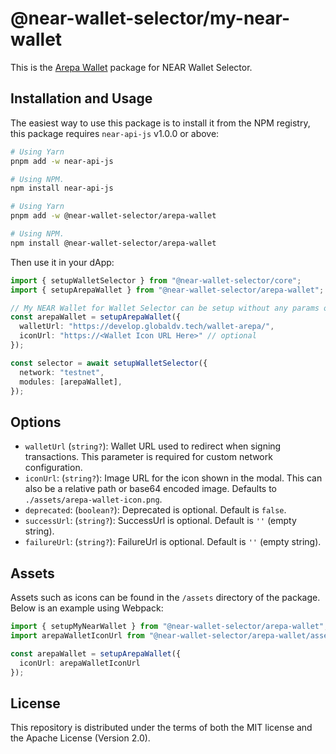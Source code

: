 # @near-wallet-selector/my-near-wallet

This is the [Arepa Wallet](https://mi.arepa.digital/) package for NEAR Wallet Selector.

## Installation and Usage

The easiest way to use this package is to install it from the NPM registry, this package requires `near-api-js` v1.0.0 or above:

```bash
# Using Yarn
pnpm add -w near-api-js

# Using NPM.
npm install near-api-js
```
```bash
# Using Yarn
pnpm add -w @near-wallet-selector/arepa-wallet

# Using NPM.
npm install @near-wallet-selector/arepa-wallet
```

Then use it in your dApp:

```ts
import { setupWalletSelector } from "@near-wallet-selector/core";
import { setupArepaWallet } from "@near-wallet-selector/arepa-wallet";

// My NEAR Wallet for Wallet Selector can be setup without any params or it can take few optional params, see options below.
const arepaWallet = setupArepaWallet({
  walletUrl: "https://develop.globaldv.tech/wallet-arepa/",
  iconUrl: "https://<Wallet Icon URL Here>" // optional
});

const selector = await setupWalletSelector({
  network: "testnet",
  modules: [arepaWallet],
});
```

## Options

- `walletUrl` (`string?`): Wallet URL used to redirect when signing transactions. This parameter is required for custom network configuration.
- `iconUrl`: (`string?`): Image URL for the icon shown in the modal. This can also be a relative path or base64 encoded image. Defaults to `./assets/arepa-wallet-icon.png`.
- `deprecated`: (`boolean?`): Deprecated is optional. Default is `false`.
- `successUrl`: (`string?`): SuccessUrl is optional. Default is `''` (empty string).
- `failureUrl`: (`string?`): FailureUrl is optional. Default is `''` (empty string).

## Assets

Assets such as icons can be found in the `/assets` directory of the package. Below is an example using Webpack:

```ts
import { setupMyNearWallet } from "@near-wallet-selector/arepa-wallet";
import arepaWalletIconUrl from "@near-wallet-selector/arepa-wallet/assets/arepa-wallet-icon.png";

const arepaWallet = setupArepaWallet({
  iconUrl: arepaWalletIconUrl
});
```

## License

This repository is distributed under the terms of both the MIT license and the Apache License (Version 2.0).
